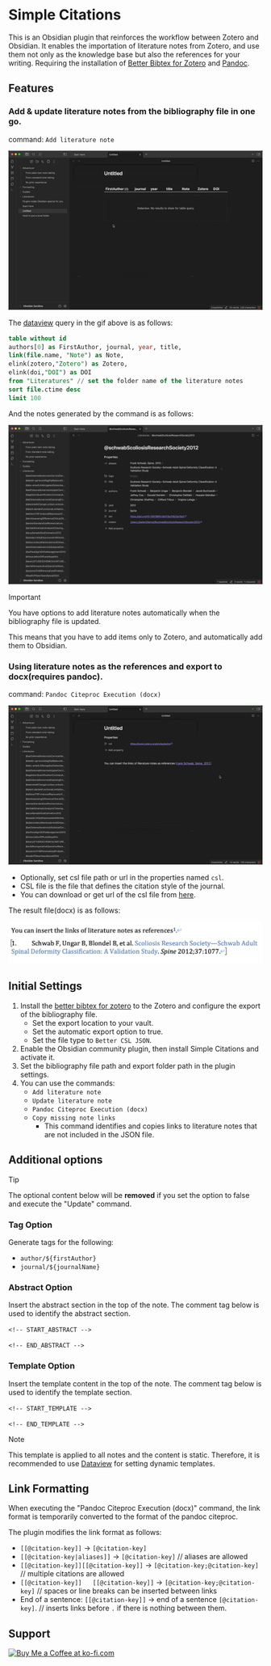# Simple Citations

This is an Obsidian plugin that reinforces the workflow between Zotero and Obsidian. It enables the importation of literature notes from Zotero, and use them not only as the knowledge base but also the references for your writing. Requiring the installation of [Better Bibtex for Zotero](https://retorque.re/zotero-better-bibtex/) and [Pandoc](https://pandoc.org).

## Features

### Add & update literature notes from the bibliography file in one go.

command: `Add literature note`

![](./assets/画面収録%202025-03-25%2020.50.50.gif)

The [dataview](https://github.com/blacksmithgu/obsidian-dataview) query in the gif above is as follows:

```sql
table without id 
authors[0] as FirstAuthor, journal, year, title, 
link(file.name, "Note") as Note,
elink(zotero,"Zotero") as Zotero,
elink(doi,"DOI") as DOI
from "Literatures" // set the folder name of the literature notes
sort file.ctime desc
limit 100
```

And the notes generated by the command is as follows:

![](./assets/スクリーンショット%202025-03-25%2021.03.17.jpg)

> [!important]
> You have options to add literature notes automatically when the bibliography file is updated.
> 
> This means that you have to add items only to Zotero, and automatically add them to Obsidian.

### Using literature notes as the references and export to docx(requires pandoc).

command: `Pandoc Citeproc Execution (docx)`

![](./assets/画面収録%202025-03-25%2021.01.31.gif)

- Optionally, set csl file path or url in the properties named `csl`.
- CSL file is the file that defines the citation style of the journal.
- You can download or get url of the csl file from [here](https://www.zotero.org/styles).

The result file(docx) is as follows:

![](./assets/スクリーンショット%202025-03-25%2021.02.08.jpg)

## Initial Settings 

1. Install the [better bibtex for zotero](https://retorque.re/zotero-better-bibtex/) to the Zotero and configure the export of the bibliography file.
    - Set the export location to your vault.
    - Set the automatic export option to true.
    - Set the file type to `Better CSL JSON`.
2. Enable the Obsidian community plugin, then install Simple Citations and activate it.
3. Set the bibliography file path and export folder path in the plugin settings.
4. You can use the commands:
    - `Add literature note`
    - `Update literature note`
    - `Pandoc Citeproc Execution (docx)`
    - `Copy missing note links`
      - This command identifies and copies links to literature notes that are not included in the JSON file.

## Additional options

> [!tip]
> The optional content below will be **removed** if you set the option to false and execute the "Update" command.

### Tag Option

Generate tags for the following:

- `author/${firstAuthor}`
- `journal/${journalName}`

### Abstract Option

Insert the abstract section in the top of the note.
The comment tag below is used to identify the abstract section.

`<!-- START_ABSTRACT -->`

`<!-- END_ABSTRACT -->`

### Template Option

Insert the template content in the top of the note.
The comment tag below is used to identify the template section.

`<!-- START_TEMPLATE -->`

`<!-- END_TEMPLATE -->`

> [!note]
> This template is applied to all notes and the content is static. 
> Therefore, it is recommended to use [Dataview](https://github.com/blacksmithgu/obsidian-dataview) for setting dynamic templates.

## Link Formatting 

When executing the "Pandoc Citeproc Execution (docx)" command, the link format is temporarily converted to the format of the pandoc citeproc.

The plugin modifies the link format as follows:
- `[[@citation-key]]` → `[@citation-key]`
- `[[@citation-key|aliases]]` → `[@citation-key]` // aliases are allowed
- `[[@citation-key]][[@citation-key]]` → `[@citation-key;@citation-key]` // multiple citations are allowed
- `[[@citation-key]]   [[@citation-key]]` → `[@citation-key;@citation-key]` // spaces or line breaks can be inserted between links
- End of a sentence: `[[@citation-key]]` → end of a sentence `[@citation-key]`. // inserts links before `.` if there is nothing between them.

## Support

<a href='https://ko-fi.com/Q5Q31CGF07' target='_blank'><img height='36' style='border:0px;height:36px;' src='https://storage.ko-fi.com/cdn/kofi6.png?v=6' border='0' alt='Buy Me a Coffee at ko-fi.com' /></a>